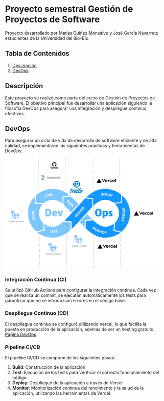 # Proyecto semestral Gestión de Proyectos de Software
Proyecto desarrollado por Matías Guiñez Monsalve y José García Navarrete estudiantes de la Universidad del Bío-Bío.

## Tabla de Contenidos
1. [Descripción](#descripción)
2. [DevOps](#devops)

## Descripción
Este proyecto se realizó como parte del curso de Gestión de Proyectos de Software. El objetivo principal fue desarrollar una aplicación siguiendo la filosofía DevOps para asegurar una integración y despliegue continuo efectivos.

## DevOps
Para asegurar un ciclo de vida de desarrollo de software eficiente y de alta calidad, se implementaron las siguientes prácticas y herramientas de DevOps:

<div align="center">
  <img src="./devops.png" alt="DevOps Pipeline" width="600"/>
</div>

### Integración Continua (CI)
Se utilizó GitHub Actions para configurar la integración continua. Cada vez que se realiza un commit, se ejecutan automáticamente los tests para garantizar que no se introduzcan errores en el código base.

### Despliegue Continuo (CD)
El despliegue continuo se configuró utilizando Vercel, lo que facilita la puesta en producción de la aplicación, además de ser un hosting gratuito. [Página DevOps](https://gsw-dev-ops.vercel.app/)

### Pipeline CI/CD
El pipeline CI/CD se compone de los siguientes pasos:
1. **Build**: Construcción de la aplicación.
2. **Test**: Ejecución de los tests para verificar el correcto funcionamiento del código.
3. **Deploy**: Despliegue de la aplicación a través de Vercel.
4. **Monitor**: Monitorización continua del rendimiento y la salud de la aplicación, utilizando las herramientas de Vercel.
